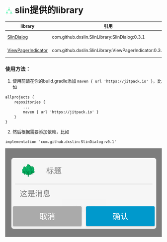 # <img src="img/slin.png" align="center" width="24" height="24"  />  slin提供的library


| library  |  引用  |  简介  |
|---|---|---|
|  [SlinDialog](./SlinDialog/README.md) |  com.github.dxslin.SlinLibrary:SlinDialog:0.3.1  |  一个封装了的DialogFragment  |
|  [ViewPagerIndicator](ViewPagerIndicator/README.md) |  com.github.dxslin.SlinLibrary:ViewPagerIndicator:0.3.1  |  仿BiliBili的一个tab指示器  |

### 使用方法：

1. 使用前请在你的build.gradle添加 `maven { url 'https://jitpack.io' }`，比如
```
allprojects {
    repositories {
        ...
        maven { url 'https://jitpack.io' }
    }
}
```

2. 然后根据需要添加依赖，比如
```
implementation 'com.github.dxslin:SlinDialog:v0.1'
```

![消息确认框](img/消息确认框.png "消息确认框")
